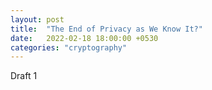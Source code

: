```yaml
---
layout: post
title:  "The End of Privacy as We Know It?"
date:   2022-02-18 18:00:00 +0530
categories: "cryptography"
---
```

Draft 1
